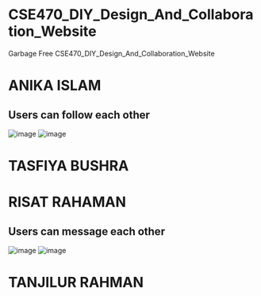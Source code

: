 # CSE470_DIY_Design_And_Collaboration_Website

Garbage Free
 CSE470_DIY_Design_And_Collaboration_Website

# ANIKA ISLAM
## Users can follow each other
![image](https://github.com/anikabytes/CSE470_DIY_Design_And_Collaboration_Website/assets/158143231/a34c5b06-867c-4324-99f6-b4156d66a334)
![image](https://github.com/anikabytes/CSE470_DIY_Design_And_Collaboration_Website/assets/158143231/2de37c3a-59b8-4cc6-abc2-16e593555900)


# TASFIYA BUSHRA
## 


# RISAT RAHAMAN

## Users can message each other
![image](https://github.com/anikabytes/CSE470_DIY_Design_And_Collaboration_Website/assets/158143231/8a519f28-4da3-4997-bdd6-ed3842ea5a83)
![image](https://github.com/anikabytes/CSE470_DIY_Design_And_Collaboration_Website/assets/158143231/0ed087d8-c547-4a19-84c8-c2974c3e85b3)

# TANJILUR RAHMAN
##
